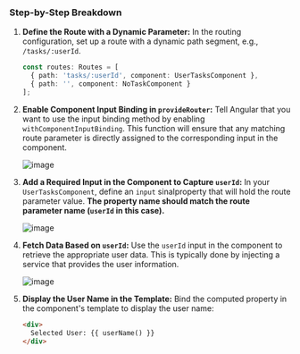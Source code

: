 
### Step-by-Step Breakdown

1. **Define the Route with a Dynamic Parameter:**
   In the routing configuration, set up a route with a dynamic path segment, e.g., `/tasks/:userId`.
   ```typescript
   const routes: Routes = [
     { path: 'tasks/:userId', component: UserTasksComponent },
     { path: '', component: NoTaskComponent }
   ];
   ```
   
2. **Enable Component Input Binding in `provideRouter`:**
   Tell Angular that you want to use the input binding method by enabling `withComponentInputBinding`. This function will ensure that any matching route parameter is directly assigned to the corresponding input in the component.

   ![image](https://github.com/user-attachments/assets/2faf4503-7a95-483c-bb36-e8c7ea15d9a4)


4. **Add a Required Input in the Component to Capture `userId`:**
   In your `UserTasksComponent`, define an `input` sinalproperty that will hold the route parameter value. **The property name should match the route parameter name (`userId` in this case).**
  
    ![image](https://github.com/user-attachments/assets/4e77a92f-8967-4822-bf7a-22a399733aa5)


5. **Fetch Data Based on `userId`:**
   Use the `userId` input in the component to retrieve the appropriate user data. This is typically done by injecting a service that provides the user information.
   
   ![image](https://github.com/user-attachments/assets/b082f08a-c8f1-4165-b759-65b85050f0c9)


6. **Display the User Name in the Template:**
   Bind the computed property in the component's template to display the user name:
   ```html
   <div>
     Selected User: {{ userName() }}
   </div>
   ```

